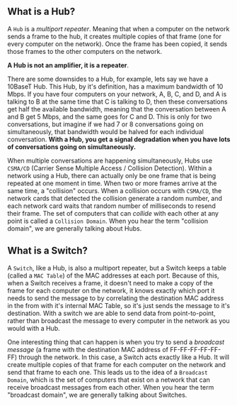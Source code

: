 
## What is a Hub?

A `Hub` is a *multiport repeater*. Meaning that when a computer on the network sends a frame to the hub, it creates multiple copies of that frame (one for every computer on the network). Once the frame has been copied, it sends those frames to the other computers on the network. 

**A Hub is not an amplifier, it is a repeater**.  

There are some downsides to a Hub, for example, lets say we have a 10BaseT Hub. This Hub, by it's definition, has a maximum bandwidth of 10 Mbps. If you have four computers on your network, A, B, C, and D, and A is talking to B at the same time that C is talking to D, then these conversations get half the available bandwidth, meaning that the conversation between A and B get 5 Mbps, and the same goes for C and D. This is only for two conversations, but imagine if we had 7 or 8 conversations going on simultaneously, that bandwidth would be halved for each individual conversation. **With a Hub, you get a signal degradation when you have lots of conversations going on simultaneously.**

When multiple conversations are happening simultaneously, Hubs use `CSMA/CD` (Carrier Sense Multiple Access / Collision Detection). Within a network using a Hub, there can actually only be one frame that is being repeated at one moment in time. When two or more frames arrive at the same time, a "collision" occurs. When a collision occurs with `CSMA/CD`, the network cards that detected the collision generate a random number, and each network card waits that random number of milliseconds to resend their frame. The set of computers that can *collide* with each other at any point is called a `Collision Domain`. When you hear the term "collision domain", we are generally talking about Hubs.

## What is a Switch?
A `Switch`, like a Hub, is also a multiport repeater, but a Switch keeps a table (called a `MAC Table`) of the MAC addresses at each port. Because of this, when a Switch receives a frame, it doesn't need to make a copy of the frame for each computer on the network, it knows exactly which port it needs to send the message to by correlating the destination MAC address in the from with it's internal MAC Table, so it's just sends the message to it's destination. With a switch we are able to send data from point-to-point, rather than broadcast the message to every computer in the network as you would with a Hub. 

One interesting thing that can happen is when you try to send a *broadcast message* (a frame with the destination MAC address of FF-FF-FF-FF-FF-FF) through the network. In this case, a Switch acts exactly like a Hub. It will create multiple copies of that frame for each computer on the network and send that frame to each one. This leads us to the idea of a `Broadcast Domain`, which is the set of computers that exist on a network that can receive broadcast messages from each other. When you hear the term "broadcast domain", we are generally talking about Switches. 

